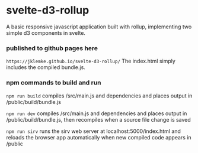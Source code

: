 # svelte-d3-rollup
A basic responsive javascript application built with rollup, implementing two simple d3 components in svelte.

### published to github pages here

`https://jklemke.github.io/svelte-d3-rollup/` The index.html simply includes the compiled bundle.js.


### npm commands to build and run

`npm run build` compiles /src/main.js and dependencies and places output in /public/build/bundle.js 

`npm run dev` compiles /src/main.js and dependencies and places output in /public/build/bundle.js, then recompiles when a source file change is saved

`npm run sirv` runs the sirv web server at localhost:5000/index.html and reloads the browser app automatically when new compiled code appears in /public


